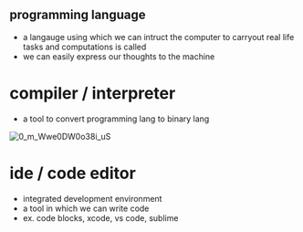 ## programming language
- a langauge using which we can intruct the computer to carryout real life tasks and computations is called 
- we can easily express our thoughts to the machine

# compiler / interpreter
- a tool to convert programming lang to binary lang

![0_m_Wwe0DW0o38i_uS](https://github.com/user-attachments/assets/69d7e3f1-1f23-43d9-8947-69bbb372da1f)


# ide / code editor
- integrated development environment
- a tool in which we can write code
- ex. code blocks, xcode, vs code, sublime

